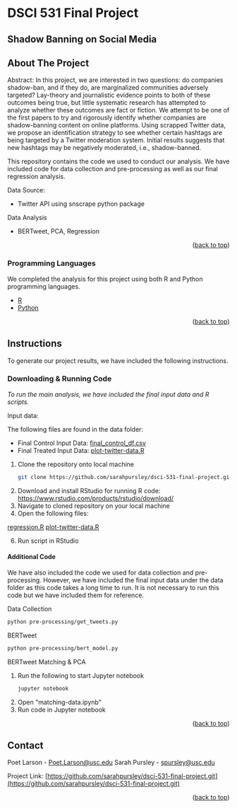 # DSCI 531 Final Project
## Shadow Banning on Social Media 
<div id="top"></div>

<!-- ABOUT THE PROJECT -->
## About The Project

Abstract:
In this project, we are interested in two questions: do companies shadow-ban, and if they do, are marginalized communities adversely targeted? Lay-theory and journalistic evidence points to both of these outcomes being true, but little systematic research has attempted to analyze whether these outcomes are fact or fiction. We attempt to be one of the first papers to try and rigorously identify whether companies are shadow-banning content on online platforms. Using scrapped Twitter data, we propose an identification strategy to see whether certain hashtags are being targeted by a Twitter moderation system. Initial results suggests that new hashtags may be negatively moderated, i.e., shadow-banned. 

This repository contains the code we used to conduct our analysis. We have included code for data collection and pre-processing as well as our final regression analysis.

Data Source:
* Twitter API using snscrape python package

Data Analysis
* BERTweet, PCA, Regression 

<p align="right">(<a href="#top">back to top</a>)</p>

### Programming Languages

We completed the analysis for this project using both R and Python programming languages.

* [R](https://www.r-project.org/)
* [Python](https://www.python.org/)


<p align="right">(<a href="#top">back to top</a>)</p>


<!-- GETTING STARTED -->
## Instructions
To generate our project results, we have included the following instructions.

### Downloading & Running Code
_To run the main analysis, we have included the final input data and R scripts._

Input data:

The following files are found in the data folder:
  * Final Control Input Data: [final_control_df.csv](final_control_df.csv)
  * Final Treated Input Data: [plot-twitter-data.R](final_treated_df.csv)

1. Clone the repository onto local machine 
   ```sh
   git clone https://github.com/sarahpursley/dsci-531-final-project.git
   ```
2. Download and install RStudio for running R code: https://www.rstudio.com/products/rstudio/download/
4. Navigate to cloned repository on your local machine
5. Open the following files:

  [regression.R](regression/regression.R)
  [plot-twitter-data.R](regression/plot-twitter-data.R)

6. Run script in RStudio

#### Additional Code
We have also included the code we used for data collection and pre-processing. However, we have included the final input data under the data folder as this code takes a long time to run. It is not necessary to run this code but we have included them for reference.

Data Collection
   ```sh
   python pre-processing/get_tweets.py
   ```
   
BERTweet
   ```sh
   python pre-processing/bert_model.py
   ```
   
BERTweet Matching & PCA
1. Run the following to start Jupyter notebook
   ```sh
   jupyter notebook
   ```
2. Open "matching-data.ipynb"
3. Run code in Jupyter notebook

<p align="right">(<a href="#top">back to top</a>)</p>

<!-- CONTACT -->
## Contact

Poet Larson  - Poet.Larson@usc.edu
Sarah Pursley - spursley@usc.edu

Project Link: [https://github.com/sarahpursley/dsci-531-final-project.git](https://github.com/sarahpursley/dsci-531-final-project.git)

<p align="right">(<a href="#top">back to top</a>)</p>
